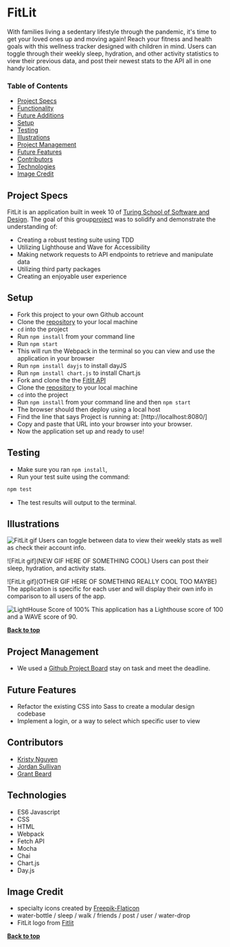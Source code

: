 # FitLit

With families living a sedentary lifestyle through the pandemic, it's time to get your loved ones up and moving again!
Reach your fitness and health goals with this wellness tracker designed with children in mind. Users can toggle through their weekly sleep, hydration, and other activity statistics to view their previous data, and post their newest stats to the API all in one handy location.

### Table of Contents
- [Project Specs](#project-specs)
- [Functionality](#functionality)
- [Future Additions](#future-additions)
- [Setup](#setup)
- [Testing](#testing)
- [Illustrations](#illustrations)
- [Project Management](#project-management)
- [Future Features](#future-features)
- [Contributors](#contributors)
- [Technologies](#technologies)
- [Image Credit](#image-credit)

## Project Specs

FitLit is an application built in week 10 of [Turing School of Software and Design](https://turing.io/). The goal of this group[project](http://frontend.turing.io/projects/fitlit.html) was to solidify and demonstrate the understanding of:

- Creating a robust testing suite using TDD
- Utilizing Lighthouse and Wave for Accessibility
- Making network requests to API endpoints to retrieve and manipulate data
- Utilizing third party packages
- Creating an enjoyable user experience

## Setup

- Fork this project to your own Github account
- Clone the [repository](https://github.com/kpn678/fitlit.git) to your local machine
- `cd` into the project
- Run `npm install` from your command line
- Run `npm start`
- This will run the Webpack in the terminal so you can view and use the application in your browser
- Run `npm install dayjs` to install dayJS
- Run `npm install chart.js` to install Chart.js
- Fork and clone the the [Fitlit API](https://github.com/turingschool-examples/fitlit-api.git) 
- Clone the [repository](https://github.com/kpn678/fitlit.git) to your local machine
- `cd` into the project
- Run `npm install` from your command line and then `npm start`
- The browser should then deploy using a local host
- Find the line that says Project is running at: [http://localhost:8080/] 
- Copy and paste that URL into your browser into your browser. 
- Now the application set up and ready to use!

## Testing

- Make sure you ran `npm install`,
- Run your test suite using the command:
```bash
npm test
```
- The test results will output to the terminal.

## Illustrations

![FitLit gif](https://media.giphy.com/media/kiAPxM21iJUPXojx50/giphy.gif)
Users can toggle between data to view their weekly stats as well as check their account info. 

![FitLit gif](NEW GIF HERE OF SOMETHING COOL)
Users can post their sleep, hydration, and activity stats. 

![FitLit gif](OTHER GIF HERE OF SOMETHING REALLY COOL TOO MAYBE)
The application is specific for each user and will display their own info in comparison to all users of the app. 

![LightHouse Score of 100%](https://i.ibb.co/3chcGQn/Screen-Shot-2021-06-08-at-10-25-42-PM.png "Accessibility rating")
This application has a Lighthouse score of 100 and a WAVE score of 90.  

**[Back to top](#table-of-contents)**

## Project Management

- We used a [Github Project Board](https://github.com/kpn678/fitlit/projects/1) stay on task and meet the deadline.

## Future Features

- Refactor the existing CSS into Sass to create a modular design codebase
- Implement a login, or a way to select which specific user to view


## Contributors

- [Kristy Nguyen](https://github.com/kpn678)
- [Jordan Sullivan](https://github.com/jordan-sullivan)
- [Grant Beard](https://github.com/GrantXBeard)

## Technologies

- ES6 Javascript
- CSS
- HTML
- Webpack
- Fetch API
- Mocha
- Chai
- Chart.js
- Day.js

## Image Credit

- specialty icons created by [Freepik-Flaticon](https://www.flaticon.com/authors/freepik)
- water-bottle / sleep / walk / friends / post / user / water-drop
- FitLit logo from [Fitlit](https://www.fitlitters.com/)

**[Back to top](#table-of-contents)**